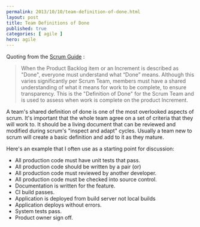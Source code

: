 ```yaml
---
permalink: 2013/10/10/team-definition-of-done.html
layout: post
title: Team Definitions of Done
published: true 
categories: [ agile ]
hero: agile
---
```


Quoting from the [Scrum Guide](http://www.scrumguides.org/) :

> When the Product Backlog item or an Increment is described as "Done", everyone must
> understand what “Done” means. Although this varies significantly per Scrum Team, members
> must have a shared understanding of what it means for work to be complete, to ensure
> transparency. This is the "Definition of Done" for the Scrum Team and is used to assess when
> work is complete on the product Increment.

A team's shared definition of done is one of the most overlooked aspects of scrum. It's important 
that the whole team agree on a set of criteria that they will work to. It should be a living 
document that can be reviewed and modified during scrum's "inspect and adapt" cycles. Usually 
a team new to scrum will create a basic definition and add to it as they mature.
 
Here's an example that I often use as a starting point for discussion:

* All production code must have unit tests that pass.
* All production code should be written by a pair (or)
* All production code must reviewed by another developer.
* All production code must be checked into source control.
* Documentation is written for the feature.
* CI build passes.
* Application is deployed from build server not local builds
* Application deploys without errors.
* System tests pass.
* Product owner sign off.